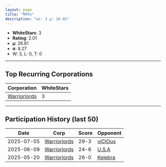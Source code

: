 ```yaml
---
layout: page
title: "¶¥®o"
description: "ws: 3 μ: 26.81"
---
```

- **WhiteStars**: 3
- **Rating**: 2.01
- **μ**: 26.81  
- **σ**: 8.27
- W: 3, L: 0, T: 0

---

## Top Recurring Corporations

| Corporation | WhiteStars |
| --- | --- |
| [Warriorlords](https://ws.tsl.rocks/corp/a78c29b9e1c9f793205ba10d796dcabc114ef43d86f0bd34a43a56dc6da768aa/) | 3 |

---

## Participation History (last 50)

| Date | Corp | Score | Opponent |
| --- | --- | --- | --- |
| 2025-07-05 | [Warriorlords](https://ws.tsl.rocks/corp/a78c29b9e1c9f793205ba10d796dcabc114ef43d86f0bd34a43a56dc6da768aa/) | 29-3 | [viCIOus](https://ws.tsl.rocks/corp/910b93255c2b748443e55624583e16ee14d84a577cd7b8e3127f0d1fcb363fbb/) |
| 2025-06-09 | [Warriorlords](https://ws.tsl.rocks/corp/a78c29b9e1c9f793205ba10d796dcabc114ef43d86f0bd34a43a56dc6da768aa/) | 24-6 | [U\.S\.A](https://ws.tsl.rocks/corp/6d7a18e9893736881762a4e1b687b55e7311d367267ff5a9cc8e45722b14ea06/) |
| 2025-05-20 | [Warriorlords](https://ws.tsl.rocks/corp/a78c29b9e1c9f793205ba10d796dcabc114ef43d86f0bd34a43a56dc6da768aa/) | 26-0 | [Kelebra](https://ws.tsl.rocks/corp/0b1ce787fadd83433c02fb7f56a905ea64f918c1396ac37b8591891adf232eb6/) |